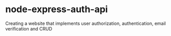 # node-express-auth-api
Creating a website that implements user authorization, authentication, email verification and CRUD
